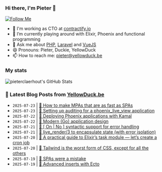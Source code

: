 ### Hi there, I'm Pieter 👋  
[![Follow Me](https://img.shields.io/github/followers/pieterclaerhout?label=Follow&style=social)](https://github.com/pieterclaerhout)

- 🏢 I'm working as CTO at [contractify.io](https://contractify.io)
- 🌱 I’m currently playing around with Elixir, Phoenix and functional programming
- 💬 Ask me about [PHP](https://php.net), [Laravel](http://laravel.com) and [VueJS](https://vuejs.org)
- 😄 Pronouns: Pieter, Duckie, YellowDuck
- 📫 How to reach me: pieter@yellowduck.be

### My stats

![pieterclaerhout's GitHub Stats](https://github-readme-stats.vercel.app/api?username=pieterclaerhout&show_icons=true&count_private=true&line_height=40)

### 📩 Latest Blog Posts from [YellowDuck.be](https://www.yellowduck.be/)
<!-- BLOG-POST-LIST:START -->
- `2025-07-23` | [🔗 How to make MPAs that are as fast as SPAs](https://www.yellowduck.be/posts/how-to-make-mpas-that-are-as-fast-as-spas)  
- `2025-07-23` | [🔗 Setting up auditing for a phoenix_live_view application](https://www.yellowduck.be/posts/setting-up-auditing-for-a-phoenix-live-view-application)  
- `2025-07-22` | [🔗 Deploying Phoenix applications with Kamal](https://www.yellowduck.be/posts/deploying-phoenix-applications-with-kamal)  
- `2025-07-22` | [🔗 Modern &lpar;Go&rpar; application design](https://www.yellowduck.be/posts/modern-go-application-design)  
- `2025-07-21` | [🔗 [ On | No ] syntactic support for error handling](https://www.yellowduck.be/posts/on-no-syntactic-support-for-error-handling)  
- `2025-07-21` | [🔗 live_render/3 to encapsulate state &lpar;with error isolation&rpar;](https://www.yellowduck.be/posts/live-render-3-to-encapsulate-state-with-error-isolation)  
- `2025-07-20` | [🔗 A practical guide to Elixir’s task module — let’s create a cron job](https://www.yellowduck.be/posts/a-practical-guide-to-elixirs-task-module-lets-create-a-cron-job)  
- `2025-07-20` | [🔗 Tailwind is the worst form of CSS, except for all the others](https://www.yellowduck.be/posts/tailwind-is-the-worst-form-of-css-except-for-all-the-others)  
- `2025-07-19` | [🔗 SPAs were a mistake](https://www.yellowduck.be/posts/spas-were-a-mistake)  
- `2025-07-19` | [🔗 Advanced inserts with Ecto](https://www.yellowduck.be/posts/advanced-inserts-with-ecto)  

<!-- BLOG-POST-LIST:END -->
